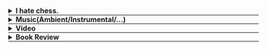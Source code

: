 <div id="music-e"></div>

<div style="border-bottom: 0.5px solid;">
  <details class="content-details" data-url="chess.html">
    <summary><b>I hate chess.</b></summary>
    <span class="content" style="display:block"></span>
  </details>
</div>

<div style="border-bottom: 0.5px solid;">
  <details id="music-d" class="content-details">
    <summary><b>Music(Ambient/Instrumental/...)</b></summary>
      <div id="music-c" class="content" style="position: relative; display: inline-block;">
    <div id="dropdown-menu" style="display: none; position: absolute; background-color: white; border: 1px solid #ccc; z-index: 1000; margin-top: 5px; border-radius: 5px; box-shadow: 0 2px 8px rgba(0, 0, 0, 0.1);">
    </div>
</div>
  </details>
</div>

<div style="border-bottom: 0.5px solid;">
  <details class="content-details" data-url="video.html">
    <summary><b>Video</b></summary>
    <span class="content" style="display:block"></span>
  </details>
</div>

<div style="border-bottom: 0.5px solid;">
  <details class="content-details" data-url="review.html">
    <summary><b>Book Review</b></summary>
    <span class="content" style="overflow-y: scroll; height:500px; display:block"></span>
  </details>
</div>

<script src="load.js" defer></script>
<script src="musicv1.1.js" defer></script>


